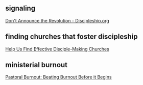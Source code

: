 
## signaling

[Don't Announce the Revolution - Discipleship.org](https://discipleship.org/blog/dont-announce-the-revolution/)

## finding churches that foster discipleship

[Help Us Find Effective Disciple-Making Churches](https://renew.org/help-us-find-effective-disciple-making-churches/)

## ministerial burnout

[Pastoral Burnout: Beating Burnout Before it Begins](https://renew.org/pastoral-burnout/)
